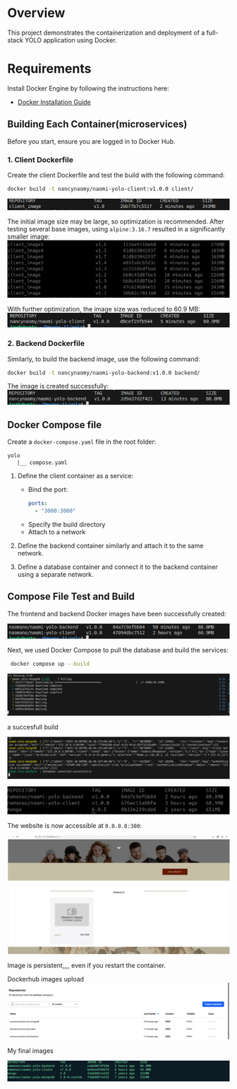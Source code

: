 
# Overview
This project demonstrates the containerization and deployment of a full-stack YOLO application using Docker.



# Requirements
Install Docker Engine by following the instructions here:
- [Docker Installation Guide](https://docs.docker.com/engine/install/)



## Building Each Container(microservices)
Before you start, ensure you are logged in to Docker Hub.

### 1. Client Dockerfile
Create the client Dockerfile and test the build with the following command:
```bash
docker build -t nancynaomy/naomi-yolo-client:v1.0.0 client/
```
![Client Build Output](image-1.png)

The initial image size may be large, so optimization is recommended. After testing several base images, using `alpine:3.16.7` resulted in a significantly smaller image:
![Optimized Image Output](image-2.png)

With further optimization, the image size was reduced to 60.9 MB:
![Final Optimized Image](image-3.png)

### 2. Backend Dockerfile

Similarly, to build the backend image, use the following command:
```bash
docker build -t nancynaomy/naomi-yolo-backend:v1.0.0 backend/
```
The image is created successfully:
![Backend Build Output](image-4.png)


## Docker Compose file

Create a `docker-compose.yaml` file in the root folder:

```
yolo
   |__ compose.yaml
```

1. Define the client container as a service:
   - Bind the port:
     ```yaml
     ports:
       - "3000:3000"
     ```
   - Specify the build directory
   - Attach to a network

2. Define the backend container similarly and attach it to the same network.
3. Define a database container and connect it to the backend container using a separate network.

## Compose File Test and Build

The frontend and backend Docker images have been successfully created:

![alt text](image-5.png)

Next, we used Docker Compose to pull the database and build the services:

```bash
 docker compose up --build
```

![alt text](image-6.png)

a succesfull build 

![alt text](image-7.png)

![alt text](image-9.png)

The website is now accessible at `0.0.0.0:300`:

![alt text](image-10.png)

Image is persistent,,,, even if you restart the container.

Dockerhub images upload 
![alt text](image-11.png)

My final images

![alt text](image-12.png)
